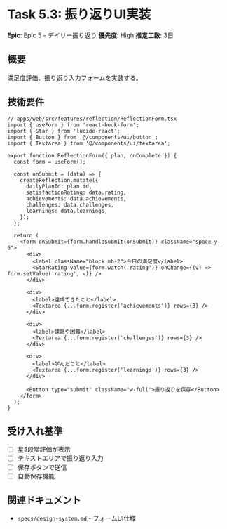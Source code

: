 # Task 5.3: 振り返りUI実装

**Epic**: Epic 5 - デイリー振り返り
**優先度**: High
**推定工数**: 3日

## 概要
満足度評価、振り返り入力フォームを実装する。

## 技術要件

```tsx
// apps/web/src/features/reflection/ReflectionForm.tsx
import { useForm } from 'react-hook-form';
import { Star } from 'lucide-react';
import { Button } from '@/components/ui/button';
import { Textarea } from '@/components/ui/textarea';

export function ReflectionForm({ plan, onComplete }) {
  const form = useForm();

  const onSubmit = (data) => {
    createReflection.mutate({
      dailyPlanId: plan.id,
      satisfactionRating: data.rating,
      achievements: data.achievements,
      challenges: data.challenges,
      learnings: data.learnings,
    });
  };

  return (
    <form onSubmit={form.handleSubmit(onSubmit)} className="space-y-6">
      <div>
        <label className="block mb-2">今日の満足度</label>
        <StarRating value={form.watch('rating')} onChange={(v) => form.setValue('rating', v)} />
      </div>

      <div>
        <label>達成できたこと</label>
        <Textarea {...form.register('achievements')} rows={3} />
      </div>

      <div>
        <label>課題や困難</label>
        <Textarea {...form.register('challenges')} rows={3} />
      </div>

      <div>
        <label>学んだこと</label>
        <Textarea {...form.register('learnings')} rows={3} />
      </div>

      <Button type="submit" className="w-full">振り返りを保存</Button>
    </form>
  );
}
```

## 受け入れ基準

- [ ] 星5段階評価が表示
- [ ] テキストエリアで振り返り入力
- [ ] 保存ボタンで送信
- [ ] 自動保存機能

## 関連ドキュメント

- `specs/design-system.md` - フォームUI仕様
